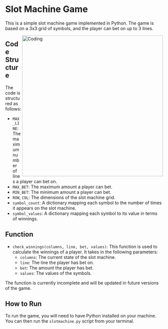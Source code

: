 # Slot Machine Game

This is a simple slot machine game implemented in Python. The game is based on a 3x3 grid of symbols, and the player can bet on up to 3 lines.

<img align="right" alt="Coding" width="450" src="https://tenor.com/biAVa.gif">

## Code Structure

The code is structured as follows:

- `MAX_LINE`: The maximum number of lines a player can bet on.
- `MAX_BET`: The maximum amount a player can bet.
- `MIN_BET`: The minimum amount a player can bet.
- `ROW`, `COL`: The dimensions of the slot machine grid.
- `symbol_count`: A dictionary mapping each symbol to the number of times it appears on the slot machine.
- `symbol_values`: A dictionary mapping each symbol to its value in terms of winnings.

## Function

- `check_winnings(columns, line, bet, values)`: This function is used to calculate the winnings of a player. It takes in the following parameters:
  - `columns`: The current state of the slot machine.
  - `line`: The line the player has bet on.
  - `bet`: The amount the player has bet.
  - `values`: The values of the symbols.

The function is currently incomplete and will be updated in future versions of the game.

## How to Run

To run the game, you will need to have Python installed on your machine. You can then run the `slotmachine.py` script from your terminal.
